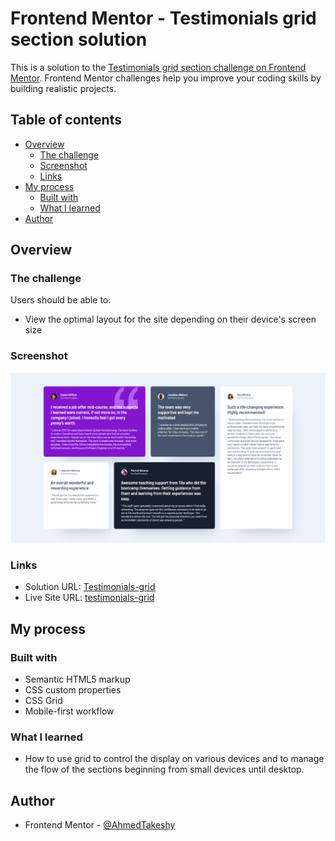 # Frontend Mentor - Testimonials grid section solution

This is a solution to the [Testimonials grid section challenge on Frontend Mentor](https://www.frontendmentor.io/challenges/testimonials-grid-section-Nnw6J7Un7). Frontend Mentor challenges help you improve your coding skills by building realistic projects. 

## Table of contents

- [Overview](#overview)
  - [The challenge](#the-challenge)
  - [Screenshot](#screenshot)
  - [Links](#links)
- [My process](#my-process)
  - [Built with](#built-with)
  - [What I learned](#what-i-learned)
- [Author](#author)


## Overview

### The challenge

Users should be able to:

- View the optimal layout for the site depending on their device's screen size

### Screenshot

![](images/screenshot.png)


### Links

- Solution URL: [Testimonials-grid](https://www.frontendmentor.io/solutions/responsive-landing-page-using-css-grid-oMC9no-MMz)
- Live Site URL: [testimonials-grid](https://ahmedtakeshy.github.io/Testimonials-grid/)

## My process

### Built with

- Semantic HTML5 markup
- CSS custom properties
- CSS Grid
- Mobile-first workflow


### What I learned

- How to use grid to control the display on various devices and to manage the flow of the sections beginning from small devices until desktop.


## Author

- Frontend Mentor - [@AhmedTakeshy](https://www.frontendmentor.io/profile/AhmedTakeshy)
